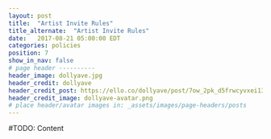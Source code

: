 ```yaml
---
layout: post
title:  "Artist Invite Rules"
title_alternate:  "Artist Invite Rules"
date:   2017-08-21 05:00:00 EDT
categories: policies
position: 7
show_in_nav: false
# page header ----------
header_image: dollyave.jpg
header_credit: dollyave
header_credit_post: https://ello.co/dollyave/post/7ow_2pk_d5frwcyvxei13g
header_credit_image: dollyave-avatar.png
# place header/avatar images in: _assets/images/page-headers/posts
---
```


#TODO: Content
